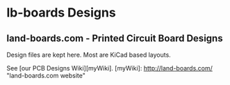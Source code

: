 lb-boards Designs
=================

land-boards.com - Printed Circuit Board Designs
-----------------------------------------------

Design files are kept here. Most are KiCad based layouts.

See [our PCB Designs Wiki][myWiki].
[myWiki]: http://land-boards.com/ "land-boards.com website"

